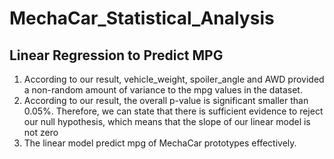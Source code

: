 # MechaCar_Statistical_Analysis
## Linear Regression to Predict MPG
1. According to our result, vehicle_weight, spoiler_angle and AWD provided a non-random amount of variance to the mpg values in the dataset.
2. According to our result, the overall p-value is significant smaller than 0.05%. Therefore, we can state that there is sufficient evidence to reject our null hypothesis, which means that the slope of our linear model is not zero
3. The linear model predict mpg of MechaCar prototypes effectively.
